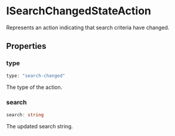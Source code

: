 # ISearchChangedStateAction

Represents an action indicating that search criteria have changed.

## Properties

### type

```ts
type: "search-changed"
```

The type of the action.

### search

```ts
search: string
```

The updated search string.
